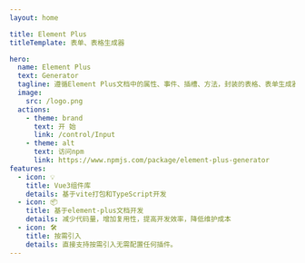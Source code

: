 ```yaml
---
layout: home

title: Element Plus
titleTemplate: 表单、表格生成器

hero:
  name: Element Plus
  text: Generator
  tagline: 遵循Element Plus文档中的属性、事件、插槽、方法，封装的表格、表单生成器，用js编写模板内容
  image:
    src: /logo.png
  actions:
    - theme: brand
      text: 开 始
      link: /control/Input
    - theme: alt
      text: 访问npm
      link: https://www.npmjs.com/package/element-plus-generator
features:
  - icon: 💡
    title: Vue3组件库
    details: 基于vite打包和TypeScript开发
  - icon: 📦
    title: 基于element-plus文档开发
    details: 减少代码量，增加复用性，提高开发效率，降低维护成本
  - icon: 🛠️
    title: 按需引入
    details: 直接支持按需引入无需配置任何插件。
---
```

<!--
:::raw
<Input/>
:::
<script setup>
import Input from './components/Control/components/Input.vue'
</script> -->
